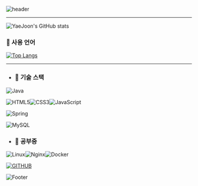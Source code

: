 ![header](https://capsule-render.vercel.app/api?type=waving&color=timeGradient&text=Welcome%20to%20YJ's%20GitHub%20👋&animation=twinkling&fontSize=35&fontAlignY=40&fontAlign=70&height=250)



***

![YaeJoon's GitHub stats](https://github-readme-stats.vercel.app/api?username=YAE-Joon&show_icons=true&theme=radical)

 ### 👋 사용 언어
 
[![Top Langs](https://github-readme-stats.vercel.app/api/top-langs/?username=YAE-Joon)](https://github.com/YAE-Joon/github-readme-stats)    

*** 
- ### 🌱 기술 스택
![Java](https://img.shields.io/badge/java-%23ED8B00.svg?style=for-the-badge&logo=openjdk&logoColor=white)


![HTML5](https://img.shields.io/badge/html5-%23E34F26.svg?style=for-the-badge&logo=html5&logoColor=white)![CSS3](https://img.shields.io/badge/css3-%231572B6.svg?style=for-the-badge&logo=css3&logoColor=white)![JavaScript](https://img.shields.io/badge/javascript-%23323330.svg?style=for-the-badge&logo=javascript&logoColor=%23F7DF1E)


![Spring](https://img.shields.io/badge/spring-%236DB33F.svg?style=for-the-badge&logo=spring&logoColor=white)


![MySQL](https://img.shields.io/badge/mysql-4479A1.svg?style=for-the-badge&logo=mysql&logoColor=white)

- ### 👀 공부중 
![Linux](https://img.shields.io/badge/Linux-FCC624?style=for-the-badge&logo=linux&logoColor=black)![Nginx](https://img.shields.io/badge/nginx-%23009639.svg?style=for-the-badge&logo=nginx&logoColor=white)![Docker](https://img.shields.io/badge/docker-%230db7ed.svg?style=for-the-badge&logo=docker&logoColor=white)


[![GITHUB](https://hits.seeyoufarm.com/api/count/incr/badge.svg?url=https%3A%2F%2Fgithub.com%2Fjiholee0&count_bg=%23F29494&title_bg=%232F2E2E&icon=github.svg&icon_color=%23FFFFFF&title=GITHUB&edge_flat=false)](https://github.com/jiholee0)

![Footer](https://capsule-render.vercel.app/api?type=waving&color=timeGradient&height=250&section=footer)
<!---
YAE-Joon/YAE-Joon is a ✨ special ✨ repository because its `README.md` (this file) appears on your GitHub profile.
You can click the Preview link to take a look at your changes.
--->
